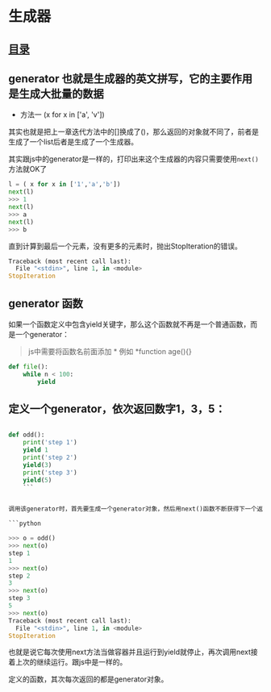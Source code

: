 # 生成器
## [目录](./summary)
## generator 也就是生成器的英文拼写，它的主要作用是生成大批量的数据

- 方法一 (x for x in ['a', 'v'])

其实也就是把上一章迭代方法中的[]换成了()，那么返回的对象就不同了，前者是生成了一个list后者是生成了一个生成器。

其实跟js中的generator是一样的，打印出来这个生成器的内容只需要使用`next()`方法就OK了

```python
l = ( x for x in ['1','a','b'])
next(l)
>>> 1
next(l)
>>> a
next(l)
>>> b

```

直到计算到最后一个元素，没有更多的元素时，抛出StopIteration的错误。

```python
Traceback (most recent call last):
  File "<stdin>", line 1, in <module>
StopIteration
```

## generator 函数

如果一个函数定义中包含yield关键字，那么这个函数就不再是一个普通函数，而是一个generator：

> js中需要将函数名前面添加 * 例如 \*function age(){}

```python
def file():
    while n < 100:
        yield

```


## 定义一个generator，依次返回数字1，3，5：

```python

def odd():
    print('step 1')
    yield 1
    print('step 2')
    yield(3)
    print('step 3')
    yield(5)
    ```


调用该generator时，首先要生成一个generator对象，然后用next()函数不断获得下一个返回值：

```python

>>> o = odd()
>>> next(o)
step 1
1
>>> next(o)
step 2
3
>>> next(o)
step 3
5
>>> next(o)
Traceback (most recent call last):
  File "<stdin>", line 1, in <module>
StopIteration

```

也就是说它每次使用next方法当做容器并且运行到yield就停止，再次调用next接着上次的继续运行。跟js中是一样的。

定义的函数，其次每次返回的都是generator对象。
